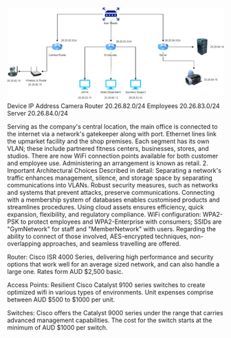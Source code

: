 ![Main Network Diagram](./images/NetworkDesign.png)
   Device          IP Address 
Camera Router 	  20.26.82.0/24
Employees	        20.26.83.0/24
Server          	20.26.84.0/24

Serving as the company's central location, the main office is connected to the internet via a network's gatekeeper along with port. Ethernet lines link the upmarket facility and the shop premises. Each segment has its own VLAN; these include partnered fitness centers, businesses, stores, and studios. There are now WiFi connection points available for both customer and employee use. Administering an arrangement is known as retail. 
2. Important Architectural Choices Described in detail:
Separating a network's traffic enhances management, silence, and storage space by separating communications into VLANs. Robust security measures, such as networks and systems that prevent attacks, preserve communications. Connecting with a membership system of databases enables customised products and streamlines procedures. 
Using cloud assets ensures efficiency, quick expansion, flexibility, and regulatory compliance. 
WiFi configuration: WPA2-PSK to protect employees and WPA2-Enterprise with consumers; SSIDs are "GymNetwork" for staff and "MemberNetwork" with users. Regarding the ability to connect of those involved, AES-encrypted techniques, non-overlapping approaches, and seamless travelling are offered.

Router:
Cisco ISR 4000 Series, delivering high performance and security options that work well for an average sized network, and can also handle a large one. Rates form AUD $2,500 basic.

Access Points:
Resilient Cisco Catalyst 9100 series switches to create optimized wifi in various types of environments. Unit expenses comprise between AUD $500 to $1000 per unit.

Switches:
Cisco offers the Catalyst 9000 series under the range that carries advanced management capabilities. The cost for the switch starts at the minimum of AUD $1000 per switch.


